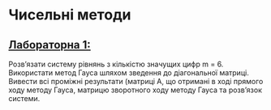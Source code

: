 # Чисельні методи

## [Лабораторна 1:](https://github.com/MazurenkoNick/NumericalMethods/tree/main/l1)
Розв’язати систему рівнянь з кількістю значущих цифр m = 6. Використати метод Гауса шляхом зведення до діагональної матриці. Вивести всі проміжні результати (матриці А, що отримані в ході прямого ходу методу Гауса, матрицю зворотного ходу методу Гауса та розв’язок системи.
